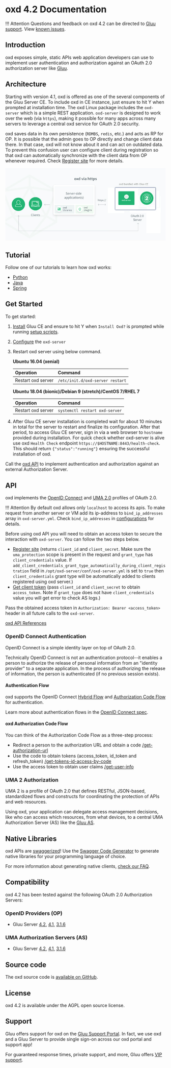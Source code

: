 # oxd 4.2 Documentation

!!! Attention
    Questions and feedback on oxd 4.2 can be directed to [Gluu support](https://support.gluu.org). View [known issues](https://github.com/GluuFederation/oxd/milestone/8). 


## Introduction
oxd exposes simple, static APIs web application developers can use to implement user authentication and authorization against an OAuth 2.0 authorization server like [Gluu](https://gluu.org/docs/ce/4.2/). 

## Architecture 
Starting with version 4.1, oxd is offered as one of the several components of the Gluu Server CE. To include oxd in CE instance, just ensure to hit Y when prompted at installation time. The oxd Linux package includes the `oxd-server` which is a simple REST application. `oxd-server` is designed to work over the web (via `https`), making it possible for many apps across many servers to leverage a central oxd service for OAuth 2.0 security.

oxd saves data in its own persistence (`RDMBS`, `redis`, etc.) and acts as RP for OP. It is possible that the admin goes to OP directly and change client data there. In that case, oxd will not know about it and can act on outdated data. To prevent this confusion user can configure client during registration so that oxd can automatically synchronize with the client data from OP whenever required. Check [Register site](./api/index.md#register-site) for more details.

![oxd-https-architecture](./img/oxd-https.jpg) 

## Tutorial

Follow one of our tutorials to learn how oxd works: 

- [Python](./tutorials/python/index.md)
- [Java](./tutorials/java/index.md) 
- [Spring](./tutorials/spring/index.md) 

## Get Started

To get started:

1. [Install](https://gluu.org/docs/ce/4.2/installation-guide) Gluu CE and ensure to hit Y when `Install Oxd?` is prompted while    running [setup scripts](https://gluu.org/docs/ce/4.2/installation-guide/setup_py/#setup-prompt).

1. [Configure](./configuration/oxd-configuration/index.md) the `oxd-server`           

1. Restart oxd server using below command.

    **Ubuntu 16.04 (xenial)**

    |Operation | Command|
    |------ |------ |
    |Restart oxd server | `/etc/init.d/oxd-server restart` |

    **Ubuntu 18.04 (bionic)/Debian 9 (stretch)/CentOS 7/RHEL 7**

    |Operation | Command|
    |------ |------ |
    |Restart oxd server | `systemctl restart oxd-server` |

1. After Gluu CE server installation is completed wait for about 10 minutes in total for the server to restart and finalize its configuration. After that period, to access Gluu CE server, sign in via a web browser to `hostname` provided during installation. For quick check whether oxd-server is alive use oxd `Health Check` endpoint `https://$HOSTNAME:8443/health-check`. This should return `{"status":"running"}` ensuring the successful installation of oxd.

Call the [oxd API](./api/index.md) to implement authentication and authorization against an external Authorization Server.
    
## API

oxd implements the [OpenID Connect](http://openid.net/specs/openid-connect-core-1_0.html) and [UMA 2.0](https://docs.kantarainitiative.org/uma/wg/oauth-uma-grant-2.0-05.html) profiles of OAuth 2.0.

!!! Attention
    By default oxd allows only `localhost` to access its apis. To make request from another server or VM add its ip-address to `bind_ip_addresses` array in `oxd-server.yml`. Check `bind_ip_addresses` in [configurations](./configuration/oxd-configuration/index.md#server-configuration-fields-descriptions) for details.
    
Before using oxd API you will need to obtain an access token to secure the interaction with `oxd-server`. You can follow the two steps below. 

 - [Register site](./api/index.md#register-site) (returns `client_id` and `client_secret`. Make sure the `uma_protection` scope is present in the request and `grant_type` has `client_credentials` value. If `add_client_credentials_grant_type_automatically_during_client_registration` field in `/opt/oxd-server/conf/oxd-server.yml` is set to `true` then `client_credentials` grant type will be automatically added to clients registered using oxd server.)
 - [Get client token](./api/index.md#get-client-token) (pass `client_id` and `client_secret` to obtain `access_token`. Note if `grant_type` does not have `client_credentials` value you will get error to check AS logs.)
 
Pass the obtained access token in `Authorization: Bearer <access_token>` header in all future calls to the `oxd-server`.

[oxd API References](./api/index.md) 

### OpenID Connect Authentication

OpenID Connect is a simple identity layer on top of OAuth 2.0. 

Technically OpenID Connect is not an authentication protocol--it enables a person to authorize the release of personal information from an "identity provider" to a separate application. In the process of authorizing the release of information, the person is authenticated (if no previous session exists).  

#### Authentication Flow
oxd supports the OpenID Connect [Hybrid Flow](http://openid.net/specs/openid-connect-core-1_0.html#HybridFlowAuth) and [Authorization Code Flow](http://openid.net/specs/openid-connect-core-1_0.html#CodeFlowAuth) for authentication. 

Learn more about authentication flows in the [OpenID Connect spec](http://openid.net/specs/openid-connect-core-1_0.html). 

#### oxd Authorization Code Flow

You can think of the Authorization Code Flow as a three-step process: 

 - Redirect a person to the authorization URL and obtain a code [/get-authorization-url](./api/index.md#get-authorization-url)
 - Use the code to obtain tokens (access_token, id_token and refresh_token) [/get-tokens-id-access-by-code](./api/index.md#get-tokens-id-access-by-code)
 - Use the access token to obtain user claims [/get-user-info](./api/index.md#get-user-info)

### UMA 2 Authorization 

UMA 2 is a profile of OAuth 2.0 that defines RESTful, JSON-based, standardized flows and constructs for coordinating the protection of APIs and web resources. 

Using oxd, your application can delegate access management decisions, like who can access which resources, from what devices, to a central UMA Authorization Server (AS) like the [Gluu AS](https://gluu.org/docs/ce/admin-guide/uma/). 
 

## Native Libraries

oxd APIs are [swaggerized](https://github.com/GluuFederation/oxd/blob/version_4.2/oxd-server/src/main/resources/swagger.yaml)! Use the [Swagger Code Generator](https://swagger.io/tools/swagger-codegen/) to generate native libraries for your programming language of choice. 

For more information about generating native clients, [check our FAQ](https://gluu.org/docs/oxd/4.1/faq/#what-is-the-easiest-way-to-generate-native-library-for-oxd).

## Compatibility
oxd 4.2 has been tested against the following OAuth 2.0 Authorization Servers:

### OpenID Providers (OP)
- Gluu Server [4.2](https://gluu.org/docs/ce/4.2), [4.1](https://gluu.org/docs/ce/4.1), [3.1.6](https://gluu.org/docs/ce/3.1.6)


### UMA Authorization Servers (AS)
- Gluu Server [4.2](https://gluu.org/docs/ce/4.2), [4.1](https://gluu.org/docs/ce/4.1), [3.1.6](https://gluu.org/docs/ce/3.1.6)

## Source code
The oxd source code is [available on GitHub](https://github.com/GluuFederation/oxd). 

## License
oxd 4.2 is available under the AGPL open source license. 

## Support
Gluu offers support for oxd on the [Gluu Support Portal](https://support.gluu.org). In fact, we use oxd and a Gluu Server to provide single sign-on across our oxd portal and support app! 

For guaranteed response times, private support, and more, Gluu offers [VIP support](https://gluu.org/pricing). 
